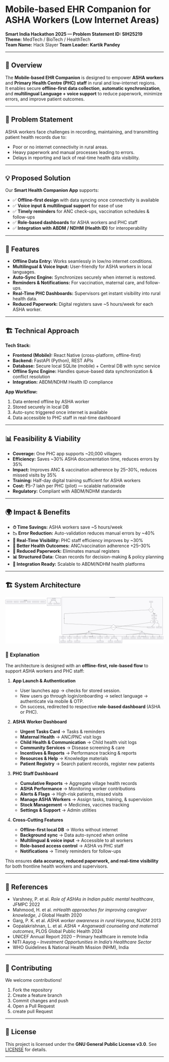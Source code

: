 # Mobile-based EHR Companion for ASHA Workers (Low Internet Areas)

**Smart India Hackathon 2025 — Problem Statement ID: SIH25219**  
**Theme:** MedTech / BioTech / HealthTech  
**Team Name:** Hack Slayer
**Team Leader:** **Kartik Pandey**

---

## 📌 Overview
The **Mobile-based EHR Companion** is designed to empower **ASHA workers** and **Primary Health Centre (PHC) staff** in rural and low-internet regions.  
It enables secure **offline-first data collection**, **automatic synchronization**, and **multilingual Language + voice support** to reduce paperwork, minimize errors, and improve patient outcomes.  

---

## 🎯 Problem Statement
ASHA workers face challenges in recording, maintaining, and transmitting patient health records due to:
- Poor or no internet connectivity in rural areas.  
- Heavy paperwork and manual processes leading to errors.  
- Delays in reporting and lack of real-time health data visibility.  

---

## 💡 Proposed Solution
Our **Smart Health Companion App** supports:
- ✅ **Offline-first design** with data syncing once connectivity is available  
- ✅ **Voice input & multilingual support** for ease of use  
- ✅ **Timely reminders** for ANC check-ups, vaccination schedules & follow-ups  
- ✅ **Role-based dashboards** for ASHA workers and PHC staff  
- ✅ **Integration with ABDM / NDHM (Health ID)** for interoperability  

---

## 🚀 Features
- **Offline Data Entry:** Works seamlessly in low/no internet conditions.  
- **Multilingual & Voice Input:** User-friendly for ASHA workers in local languages.  
- **Auto-Sync Engine:** Synchronizes securely when internet is restored.  
- **Reminders & Notifications:** For vaccination, maternal care, and follow-ups.  
- **Real-Time PHC Dashboards:** Supervisors get instant visibility into rural health data.  
- **Reduced Paperwork:** Digital registers save ~5 hours/week for each ASHA worker.  

---

## 🏗️ Technical Approach

**Tech Stack:**
- **Frontend (Mobile):** React Native (cross-platform, offline-first)  
- **Backend:** FastAPI (Python), REST APIs  
- **Database:** Secure local SQLite (mobile) + Central DB with sync service  
- **Offline Sync Engine:** Handles queue-based data synchronization & conflict resolution  
- **Integration:** ABDM/NDHM Health ID compliance  

**App Workflow:**  
1. Data entered offline by ASHA worker  
2. Stored securely in local DB  
3. Auto-sync triggered once internet is available  
4. Data accessible to PHC staff in real-time dashboard  

---

## 📊 Feasibility & Viability
- **Coverage:** One PHC app supports ~20,000 villagers  
- **Efficiency:** Saves ~30% ASHA documentation time, reduces errors by 35%  
- **Impact:** Improves ANC & vaccination adherence by 25–30%, reduces missed visits by 35%  
- **Training:** Half-day digital training sufficient for ASHA workers  
- **Cost:** ₹5–7 lakh per PHC (pilot) — scalable nationwide  
- **Regulatory:** Compliant with ABDM/NDHM standards  

---

## 🌍 Impact & Benefits
- **⏱ Time Savings:** ASHA workers save ~5 hours/week  
- **📉 Error Reduction:** Auto-validation reduces manual errors by ~40%  
- **📡 Real-Time Visibility:** PHC staff efficiency improves by ~30%  
- **👶 Better Health Outcomes:** ANC/vaccination adherence +25–30%  
- **📑 Reduced Paperwork:** Eliminates manual registers  
- **📊 Structured Data:** Clean records for decision-making & policy planning  
- **🔗 Integration Ready:** Scalable to ABDM/NDHM health platforms  


---

## 🏗️ System Architecture

![EHR App Architecture](EHR_App_Architecture_Mermaid_Diagram.png)

### 🔎 Explanation
The architecture is designed with an **offline-first, role-based flow** to support ASHA workers and PHC staff:

1. **App Launch & Authentication**
   - User launches app → checks for stored session.  
   - New users go through login/onboarding → select language → authenticate via mobile & OTP.  
   - On success, redirected to respective **role-based dashboard** (ASHA or PHC).  

2. **ASHA Worker Dashboard**
   - **Urgent Tasks Card** → Tasks & reminders  
   - **Maternal Health** → ANC/PNC visit logs  
   - **Child Health & Communication** → Child health visit logs  
   - **Community Services** → Disease screening & care  
   - **Incentives & Reports** → Performance tracking & reports  
   - **Resources & Help** → Knowledge materials  
   - **Patient Registry** → Search patient records, register new patients  

3. **PHC Staff Dashboard**
   - **Cumulative Reports** → Aggregate village health records  
   - **ASHA Performance** → Monitoring worker contributions  
   - **Alerts & Flags** → High-risk patients, missed visits  
   - **Manage ASHA Workers** → Assign tasks, training, & supervision  
   - **Stock Management** → Medicines, vaccines tracking  
   - **Settings & Support** → Admin utilities  

4. **Cross-Cutting Features**
   - **Offline-first local DB** → Works without internet  
   - **Background sync** → Data auto-synced when online  
   - **Multilingual & voice input** → Accessible to all workers  
   - **Role-based access control** → ASHA vs PHC staff  
   - **Notifications** → Timely reminders for follow-ups  

This ensures **data accuracy, reduced paperwork, and real-time visibility** for both frontline health workers and supervisors.


---

## 📖 References
- Varshney, P. et al. *Role of ASHAs in Indian public mental healthcare*, JFMPC 2022  
- Mahmood, H. et al. *mHealth approaches for improving caregiver knowledge*, J Global Health 2020  
- Garg, P. K. et al. *ASHA worker awareness in rural Haryana*, NJCM 2013  
- Gopalakrishnan, L. et al. *ASHA + Anganwadi counseling and maternal outcomes*, PLOS Global Public Health 2024  
- UNICEF Annual Report 2020 – Primary healthcare in remote India  
- NITI Aayog – *Investment Opportunities in India’s Healthcare Sector*  
- WHO Guidelines & National Health Mission (NHM), India  

---

## 🤝 Contributing
We welcome contributions!  
1. Fork the repository  
2. Create a feature branch
3. Commit changes and push  
4. Open a Pull Request
5. create pull Request

---

## 📜 License
This project is licensed under the **GNU General Public License v3.0**. See [LICENSE](LICENSE) for details.  

---

